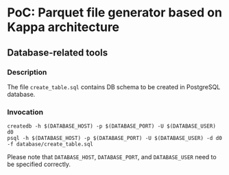# PoC: Parquet file generator based on Kappa architecture

## Database-related tools

### Description

The file `create_table.sql` contains DB schema to be created in PostgreSQL
database.

### Invocation

```
createdb -h $(DATABASE_HOST) -p $(DATABASE_PORT) -U $(DATABASE_USER) d0
psql -h $(DATABASE_HOST) -p $(DATABASE_PORT) -U $(DATABASE_USER) -d d0 -f database/create_table.sql
```

Please note that `DATABASE_HOST`, `DATABASE_PORT`, and `DATABASE_USER` need to
be specified correctly.
